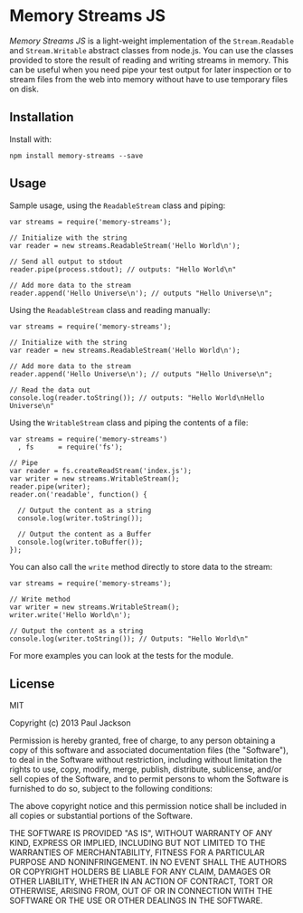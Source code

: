# Memory Streams JS
_Memory Streams JS_ is a light-weight implementation of the `Stream.Readable` and `Stream.Writable` abstract classes from node.js. You can use the classes provided to store the result of reading and writing streams in memory. This can be useful when you need pipe your test output for later inspection or to stream files from the web into memory without have to use temporary files on disk.

## Installation
Install with:
   
    npm install memory-streams --save

## Usage
Sample usage, using the `ReadableStream` class and piping:

    var streams = require('memory-streams');
    
    // Initialize with the string
    var reader = new streams.ReadableStream('Hello World\n');

    // Send all output to stdout
    reader.pipe(process.stdout); // outputs: "Hello World\n"

    // Add more data to the stream
    reader.append('Hello Universe\n'); // outputs "Hello Universe\n";

Using the `ReadableStream` class and reading manually:

    var streams = require('memory-streams');

    // Initialize with the string
    var reader = new streams.ReadableStream('Hello World\n');

    // Add more data to the stream
    reader.append('Hello Universe\n'); // outputs "Hello Universe\n";
    
    // Read the data out
    console.log(reader.toString()); // outputs: "Hello World\nHello Universe\n"
    
Using the `WritableStream` class and piping the contents of a file:

    var streams = require('memory-streams')
      , fs      = require('fs');

    // Pipe 
    var reader = fs.createReadStream('index.js');
    var writer = new streams.WritableStream();
    reader.pipe(writer);
    reader.on('readable', function() {

      // Output the content as a string
      console.log(writer.toString());
      
      // Output the content as a Buffer
      console.log(writer.toBuffer());
    });
    
You can also call the `write` method directly to store data to the stream:

    var streams = require('memory-streams');

    // Write method
    var writer = new streams.WritableStream();
    writer.write('Hello World\n');

    // Output the content as a string
    console.log(writer.toString()); // Outputs: "Hello World\n"

For more examples you can look at the tests for the module.

## License
MIT

Copyright (c) 2013 Paul Jackson

Permission is hereby granted, free of charge, to any person obtaining a copy
of this software and associated documentation files (the "Software"), to deal
in the Software without restriction, including without limitation the rights
to use, copy, modify, merge, publish, distribute, sublicense, and/or sell
copies of the Software, and to permit persons to whom the Software is
furnished to do so, subject to the following conditions:

The above copyright notice and this permission notice shall be included in
all copies or substantial portions of the Software.

THE SOFTWARE IS PROVIDED "AS IS", WITHOUT WARRANTY OF ANY KIND, EXPRESS OR
IMPLIED, INCLUDING BUT NOT LIMITED TO THE WARRANTIES OF MERCHANTABILITY,
FITNESS FOR A PARTICULAR PURPOSE AND NONINFRINGEMENT. IN NO EVENT SHALL THE
AUTHORS OR COPYRIGHT HOLDERS BE LIABLE FOR ANY CLAIM, DAMAGES OR OTHER
LIABILITY, WHETHER IN AN ACTION OF CONTRACT, TORT OR OTHERWISE, ARISING FROM,
OUT OF OR IN CONNECTION WITH THE SOFTWARE OR THE USE OR OTHER DEALINGS IN
THE SOFTWARE.